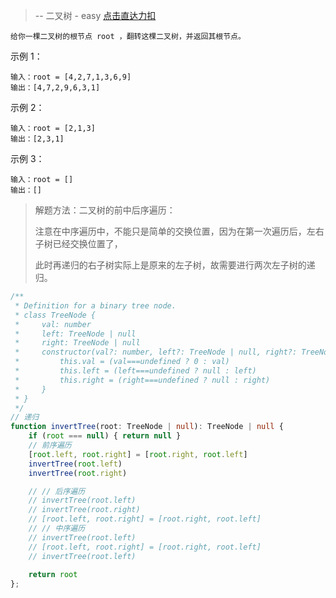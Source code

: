 > -- 二叉树 - easy
> [点击直达力扣](https://leetcode.cn/problems/invert-binary-tree/submissions/386271717/?languageTags=javascript)

    给你一棵二叉树的根节点 root ，翻转这棵二叉树，并返回其根节点。

示例 1：

    输入：root = [4,2,7,1,3,6,9]
    输出：[4,7,2,9,6,3,1]

示例 2：

    输入：root = [2,1,3]
    输出：[2,3,1]

示例 3：

    输入：root = []
    输出：[]

> 解题方法：二叉树的前中后序遍历：
> 
> 注意在中序遍历中，不能只是简单的交换位置，因为在第一次遍历后，左右子树已经交换位置了，
> 
> 此时再递归的右子树实际上是原来的左子树，故需要进行两次左子树的递归。

```typescript
/**
 * Definition for a binary tree node.
 * class TreeNode {
 *     val: number
 *     left: TreeNode | null
 *     right: TreeNode | null
 *     constructor(val?: number, left?: TreeNode | null, right?: TreeNode | null) {
 *         this.val = (val===undefined ? 0 : val)
 *         this.left = (left===undefined ? null : left)
 *         this.right = (right===undefined ? null : right)
 *     }
 * }
 */
// 递归
function invertTree(root: TreeNode | null): TreeNode | null {
    if (root === null) { return null }
    // 前序遍历
    [root.left, root.right] = [root.right, root.left]
    invertTree(root.left)
    invertTree(root.right)

    // // 后序遍历
    // invertTree(root.left)
    // invertTree(root.right)
    // [root.left, root.right] = [root.right, root.left]
    // // 中序遍历
    // invertTree(root.left)
    // [root.left, root.right] = [root.right, root.left]
    // invertTree(root.left)
    
    return root
};
```